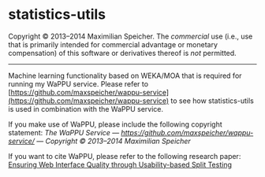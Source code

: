 statistics-utils
================

Copyright &copy; 2013&ndash;2014  Maximilian Speicher.
The *commercial* use (i.e., use that is primarily intended for commercial advantage or monetary compensation) of this software or derivatives thereof is *not* permitted.

----------

Machine learning functionality based on WEKA/MOA that is required for running my WaPPU service. Please refer to 
[https://github.com/maxspeicher/wappu-service](https://github.com/maxspeicher/wappu-service) to see how statistics-utils is used in combination with the WaPPU service.

If you make use of WaPPU, please include the following copyright statement:
*The WaPPU Service &mdash; https://github.com/maxspeicher/wappu-service/ &mdash; Copyright &copy; 2013&ndash;2014  Maximilian Speicher*

If you want to cite WaPPU, please refer to the following research paper: [Ensuring Web Interface Quality through Usability-based Split Testing](http://link.springer.com/chapter/10.1007/978-3-319-08245-5_6)
